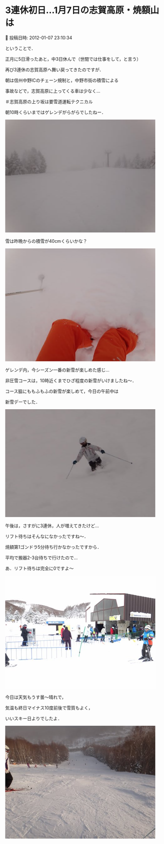 # 3連休初日…1月7日の志賀高原・焼額山は

📅 投稿日時: 2012-01-07 23:10:34

ということで．


正月に5日滑ったあと，中3日休んで（世間では仕事をして，と言う）


再び3連休の志賀高原へ舞い戻ってきたのですが．





朝は信州中野ICのチェーン規制と，中野市街の積雪による


事故などで，志賀高原に上ってくる車は少なく…


＃志賀高原の上り坂は要雪道運転テクニカル


朝10時くらいまではゲレンデがらがらでしたねー．




![332d17d61528230275b8b9d314d3161d.jpg](images/332d17d61528230275b8b9d314d3161d.jpg)







雪は昨晩からの積雪が40cmくらいかな？




![a5c174dc42c683a8f5188811376fc9a1.jpg](images/a5c174dc42c683a8f5188811376fc9a1.jpg)




ゲレンデ内，今シーズン一番の新雪が楽しめた感じ…


非圧雪コースは，10時近くまでひざ程度の新雪がいけましたね～．


コース脇にももふもふの新雪が楽しめて，今日の午前中は


新雪デーでした．




![2d4a47f9487e389dfc29c18b254573fc.jpg](images/2d4a47f9487e389dfc29c18b254573fc.jpg)







午後は，さすがに3連休，人が増えてきたけど…


リフト待ちはそんなになかったですね～．


焼額第1ゴンドラ5分待ち行かなかったですから．


平均で搬器2-3台待ちで行けたので…


あ．リフト待ちは完全に0ですよ～




![58406d360f4de484b2e12995c2c0ecd4.jpg](images/58406d360f4de484b2e12995c2c0ecd4.jpg)







今日は天気もうす曇～晴れで，


気温も終日マイナス10度前後で雪質もよく，


いいスキー日よりでしたよ．




![12315596bbf926d152501e6db8c52bc7.jpg](images/12315596bbf926d152501e6db8c52bc7.jpg)
